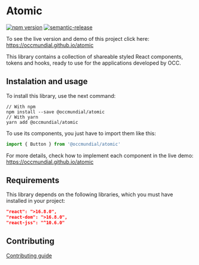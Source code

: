 # Atomic
[![npm version](https://badge.fury.io/js/%40occmundial%2Fatomic.svg)](https://badge.fury.io/js/%40occmundial%2Fatomic) [![semantic-release](https://img.shields.io/badge/%20%20%F0%9F%93%A6%F0%9F%9A%80-semantic--release-e10079.svg)](https://github.com/semantic-release/semantic-release)

To see the live version and demo of this project click here:
https://occmundial.github.io/atomic

This library contains a collection of shareable styled React components, tokens and hooks, ready to use for the applications developed by OCC.

## Instalation and usage
To install this library, use the next command:
```
// With npm
npm install --save @occmundial/atomic
// With yarn
yarn add @occmundial/atomic
```
To use its components, you just have to import them like this:
```jsx
import { Button } from '@occmundial/atomic'
```
For more details, check how to implement each component in the live demo:
https://occmundial.github.io/atomic

## Requirements
This library depends on the following libraries, which you must have installed in your project:
```json
"react": ">16.8.0",
"react-dom": ">16.8.0",
"react-jss": "^10.6.0"
```

## Contributing
[Contributing guide](CONTRIBUTING.md)
